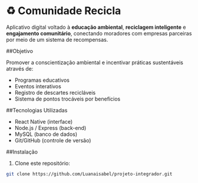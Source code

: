 # ♻️ Comunidade Recicla

Aplicativo digital voltado à **educação ambiental**, **reciclagem inteligente** e **engajamento comunitário**, conectando moradores com empresas parceiras por meio de um sistema de recompensas.

##Objetivo

Promover a conscientização ambiental e incentivar práticas sustentáveis através de:

- Programas educativos
- Eventos interativos
- Registro de descartes recicláveis
- Sistema de pontos trocáveis por benefícios

##Tecnologias Utilizadas

- React Native (interface)
- Node.js / Express (back-end)
- MySQL (banco de dados)
- Git/GitHub (controle de versão)

##Instalação

1. Clone este repositório:

```bash
git clone https://github.com/Luanaisabel/projeto-integrador.git
